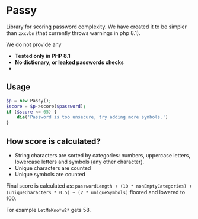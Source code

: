 Passy
=====

Library for scoring password complexity. 
We have created it to be simpler than `zxcvbn` (that currently throws warnings in php 8.1).

We do not provide any

- **Tested only in PHP 8.1**
- **No dictionary, or leaked passwords checks**
- 

Usage
-----

~~~php
$p = new Passy();
$score = $p->score($password);
if ($score <= 65) {
    die('Password is too unsecure, try adding more symbols.')
}
~~~

How score is calculated?
------------------------

- String characters are sorted by categories: numbers, uppercase letters, lowercase letters and symbols (any other character).
- Unique characters are counted
- Unique symbols are counted

Final score is calculated as: `passwordLength + (10 * nonEmptyCategories) + (uniqueCharacters * 0.5) + (2 * uniqueSymbols)` floored and lowered to 100.

For example `LetMeKno*w2*` gets 58.


